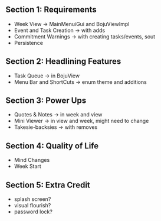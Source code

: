 ## Section 1: Requirements
- Week View -> MainMenuiGui and BojuViewImpl
- Event and Task Creation -> with adds
- Commitment Warnings -> with creating tasks/events, sout
- Persistence

## Section 2: Headlining Features
- Task Queue -> in BojuView
- Menu Bar and ShortCuts -> enum theme and additions 

## Section 3: Power Ups
- Quotes & Notes -> in week and view
- Mini Viewer -> in view and week, might need to change
- Takesie-backsies -> with removes

## Section 4: Quality of Life
- Mind Changes
- Week Start


## Section 5: Extra Credit
- splash screen?
- visual flourish?
- password lock?
